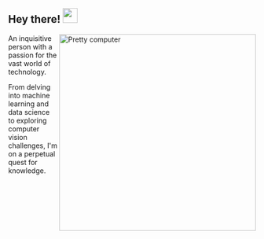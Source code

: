 ## Hey there! <img src="https://raw.githubusercontent.com/iampavangandhi/iampavangandhi/master/gifs/Hi.gif" width="30px"></h1>

<img src="https://raw.githubusercontent.com/MicaelliMedeiros/micaellimedeiros/master/image/computer-illustration.png" min-width="400px" max-width="400px" width="400px" align="right" alt="Pretty computer">

<p align="left"> 
  An inquisitive person with a passion for the vast world of technology.
</p>
<p>
  From delving into machine learning and data science to exploring computer vision challenges, I'm on a perpetual quest for knowledge.
</p>



